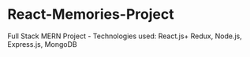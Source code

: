 # React-Memories-Project
Full Stack MERN Project - Technologies used: React.js+ Redux, Node.js, Express.js, MongoDB
